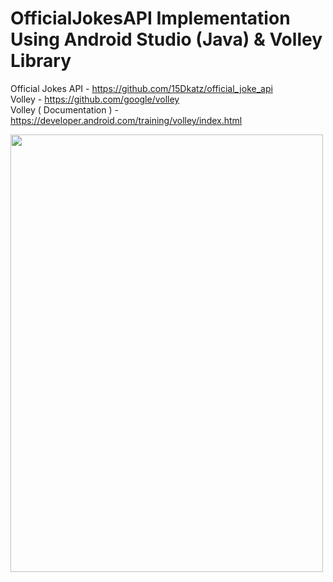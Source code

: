 # OfficialJokesAPI Implementation Using Android Studio (Java) & Volley Library

Official Jokes API - https://github.com/15Dkatz/official_joke_api <br>
Volley - https://github.com/google/volley <br>
Volley ( Documentation ) - https://developer.android.com/training/volley/index.html

<img src="https://github.com/Prasad-Chathuranga/OfficialJokesAPI-Implementation-Android-Studio-Java-Volley-Library/blob/main/Screenshot_20201114-152522.png" width="500px" height="700px">
